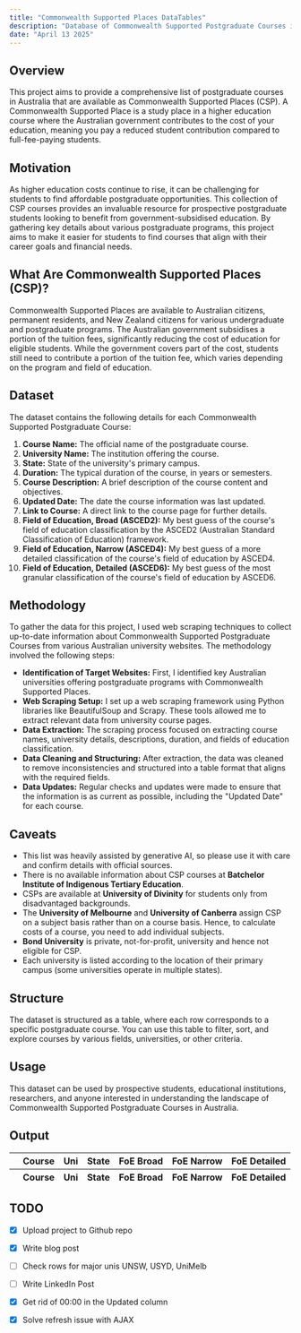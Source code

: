 ```yaml
---
title: "Commonwealth Supported Places DataTables"
description: "Database of Commonwealth Supported Postgraduate Courses in Australia"
date: "April 13 2025"
---
```


## Overview
This project aims to provide a comprehensive list of postgraduate courses in Australia that are available as Commonwealth Supported Places (CSP). A Commonwealth Supported Place is a study place in a higher education course where the Australian government contributes to the cost of your education, meaning you pay a reduced student contribution compared to full-fee-paying students.

## Motivation
As higher education costs continue to rise, it can be challenging for students to find affordable postgraduate opportunities. This collection of CSP courses provides an invaluable resource for prospective postgraduate students looking to benefit from government-subsidised education. By gathering key details about various postgraduate programs, this project aims to make it easier for students to find courses that align with their career goals and financial needs.

## What Are Commonwealth Supported Places (CSP)?
Commonwealth Supported Places are available to Australian citizens, permanent residents, and New Zealand citizens for various undergraduate and postgraduate programs. The Australian government subsidises a portion of the tuition fees, significantly reducing the cost of education for eligible students. While the government covers part of the cost, students still need to contribute a portion of the tuition fee, which varies depending on the program and field of education.

## Dataset
The dataset contains the following details for each Commonwealth Supported Postgraduate Course:

1. **Course Name:** The official name of the postgraduate course.
1. **University Name:** The institution offering the course.
1. **State:** State of the university's primary campus.
1. **Duration:** The typical duration of the course, in years or semesters.
1. **Course Description:** A brief description of the course content and objectives.
1. **Updated Date:** The date the course information was last updated.
1. **Link to Course:** A direct link to the course page for further details.
1. **Field of Education, Broad (ASCED2):** My best guess of the course's field of education classification by the ASCED2 (Australian Standard Classification of Education) framework.
1. **Field of Education, Narrow (ASCED4):** My best guess of a more detailed classification of the course's field of education by ASCED4.
1. **Field of Education, Detailed (ASCED6):** My best guess of the most granular classification of the course's field of education by ASCED6.

## Methodology
To gather the data for this project, I used web scraping techniques to collect up-to-date information about Commonwealth Supported Postgraduate Courses from various Australian university websites. The methodology involved the following steps:

- **Identification of Target Websites:** First, I identified key Australian universities offering postgraduate programs with Commonwealth Supported Places.
- **Web Scraping Setup:** I set up a web scraping framework using Python libraries like BeautifulSoup and Scrapy. These tools allowed me to extract relevant data from university course pages.
- **Data Extraction:** The scraping process focused on extracting course names, university details, descriptions, duration, and fields of education classification.
- **Data Cleaning and Structuring:** After extraction, the data was cleaned to remove inconsistencies and structured into a table format that aligns with the required fields.
- **Data Updates:** Regular checks and updates were made to ensure that the information is as current as possible, including the "Updated Date" for each course.

## Caveats
- This list was heavily assisted by generative AI, so please use it with care and confirm details with official sources.
- There is no available information about CSP courses at **Batchelor Institute of Indigenous Tertiary Education**.
- CSPs are available at **University of Divinity** for students only from disadvantaged backgrounds.
- The **University of Melbourne** and **University of Canberra** assign CSP on a subject basis rather than on a course basis. Hence, to calculate costs of a course, you need to add individual subjects.
- **Bond University** is private, not-for-profit, university and hence not eligible for CSP.
- Each university is listed according to the location of their primary campus (some universities operate in multiple states). 

## Structure
The dataset is structured as a table, where each row corresponds to a specific postgraduate course. You can use this table to filter, sort, and explore courses by various fields, universities, or other criteria.

## Usage
This dataset can be used by prospective students, educational institutions, researchers, and anyone interested in understanding the landscape of Commonwealth Supported Postgraduate Courses in Australia.

## Output
<!-- DataTables CSS -->
<link href="https://cdn.datatables.net/v/dt/jq-3.7.0/dt-2.2.2/sp-2.3.3/sl-3.0.0/datatables.min.css" rel="stylesheet" integrity="sha384-wwmI7e7NXabxUs/dN23XQhx2K219b+uUDESZsuNNztQnOcwfr87umKlBk1j4pes5" crossorigin="anonymous1">

<!-- jQuery & DataTables JS -->
<script src="https://cdn.datatables.net/v/dt/jq-3.7.0/dt-2.2.2/sp-2.3.3/sl-3.0.0/datatables.min.js" integrity="sha384-hfAZRcvpHHQqR5wA9hrj1MgyvmBV+0wUzHE6EaeZb2rkseIYZG5E9TdxJmjk3Jux" crossorigin="anonymous1"></script>


<div class="w-screen mx-[calc(-50vw+50%)]">
    <div class="max-w-screen-lg mx-auto px-5">

<table id="cspdt" class="display" style="width:100%">
    <thead>
        <tr>
            <th></th>
            <th>Course</th>
            <th>Uni</th>
            <th>State</th>
            <th>FoE Broad</th>
            <th>FoE Narrow</th>
            <th>FoE Detailed</th>
    </thead>
    <tfoot>
        <tr>
            <th></th>
            <th>Course</th>
            <th>Uni</th>
            <th>State</th>
            <th>FoE Broad</th>
            <th>FoE Narrow</th>
            <th>FoE Detailed</th>
    </tfoot>
</table>

</div>
</div>

<script>
function format(d) {
    return (
        '<dl>' +
        '<dd>Duration: ' + d.Duration + '</dd>' + 
        '<dd>Location: ' + d.Location + '</dd>' + 
        '<dd>Description: ' + d.Description + '</dd>' +
        '<dd>Updated: ' + d.Updated + '</dd>' +
        '<dd><a href=' + d.URL + '>🔗 Link</a></dd>' +
        '</dl>' 
    );
}


let table = new DataTable('#cspdt', {
    ajax: '/data/csp.json',
    columns: [
        {
            className: 'dt-control',
            orderable: false,
            data: null,
            defaultContent: ''
        },
        { data: 'Course' },
        { data: 'Uni' },
        { data: 'State' },
        { data: 'FoE_asced2' },
        { data: 'FoE_asced4' },
        { data: 'FoE_asced6' }
    ],

    order: [[1, 'asc']],
    
    layout: {
        top1: {
            searchPanes: {
                cascadePanes: true,
                order: ['State', 'Uni', 'FoE Broad', 'FoE Narrow', 'FoE Detailed'],
                orderable: false,
                collapse: false
            }
        }
    },

    stateSave: true
});


table.on('click', 'td.dt-control', function (e) {
    let tr = e.target.closest('tr');
    let row = table.row(tr);

    if (row.child.isShown()) {
        row.child.hide();
    } else {
        row.child(format(row.data())).show();
    }
});

</script>

<!-- AJAX requires reload for unknown reasons -->
<script>
  (function () {
    const url = new URL(window.location.href);

    // If no flag in the URL, add it and reload
    if (!url.searchParams.has('refreshedOnce')) {
      url.searchParams.set('refreshedOnce', 'true');
      window.location.replace(url.href);
    }
    // If flag exists, do nothing (let the page load normally)
  })();
</script>

## TODO
- [x] Upload project to Github repo
- [x] Write blog post
- [ ] Check rows for major unis UNSW, USYD, UniMelb
- [ ] Write LinkedIn Post
- [x] Get rid of 00:00 in the Updated column
- [x] Solve refresh issue with AJAX


